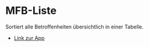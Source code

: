 # MFB-Liste

Sortiert alle Betroffenheiten übersichtlich in einer Tabelle.

- [Link zur App](https://danielpoehle.github.io/mfb-list/)

